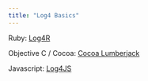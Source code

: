 ```yaml
---
title: "Log4 Basics"
---
```


Ruby: [Log4R](https://github.com/colbygk/log4r)

Objective C / Cocoa: [Cocoa Lumberjack](https://github.com/robbiehanson/CocoaLumberjack)

Javascript: [Log4JS](http://log4javascript.org)
